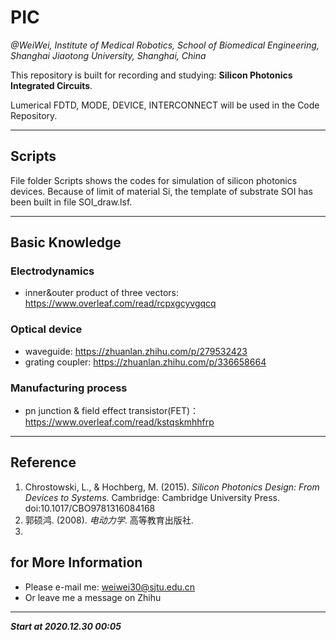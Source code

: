 # PIC
*@WeiWei, Institute of Medical Robotics, School of Biomedical Engineering, Shanghai Jiaotong University, Shanghai, China*

This repository is built for recording and studying: **Silicon Photonics Integrated Circuits**.

Lumerical FDTD, MODE, DEVICE, INTERCONNECT will be used in the Code Repository.

---
## Scripts
File folder Scripts shows the codes for simulation of silicon photonics devices. Because of limit of material Si, the template of substrate SOI has been built in file SOI_draw.lsf.

---
## Basic Knowledge
### Electrodynamics
+ inner&outer product of three vectors: https://www.overleaf.com/read/rcpxgcyvgqcq
### Optical device
+ waveguide: https://zhuanlan.zhihu.com/p/279532423
+ grating coupler: https://zhuanlan.zhihu.com/p/336658664
### Manufacturing process
+ pn junction & field effect transistor(FET)：https://www.overleaf.com/read/kstqskmhhfrp
---
## Reference
1. Chrostowski, L., & Hochberg, M. (2015). *Silicon Photonics Design: From Devices to Systems.* Cambridge: Cambridge University Press. doi:10.1017/CBO9781316084168
2. 郭硕鸿. (2008). *电动力学*. 高等教育出版社. 
3. 

## for More Information
* Please e-mail me: weiwei30@sjtu.edu.cn 
* Or leave me a message on Zhihu
---

***Start at 2020.12.30  00:05***
